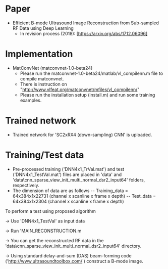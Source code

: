 Paper
===============
* Efficient B-mode Ultrasound Image Reconstruction from Sub-sampled RF Data using Deep Learning
  * In revision process (2018): [https://arxiv.org/abs/1712.06096]

Implementation
===============
* MatConvNet (matconvnet-1.0-beta24)
  * Please run the matconvnet-1.0-beta24/matlab/vl_compilenn.m file to compile matconvnet.
  * There is instruction on "http://www.vlfeat.org/matconvnet/mfiles/vl_compilenn/"
  * Please run the installation setup (install.m) and run some training examples.
 
Trained network
===============
* Trained network for 'SC2xRX4 (down-sampling) CNN' is uploaded.

Training/Test data
===============
* Pre-processed training ('DNN4x1_TrVal.mat') and test ('DNN4x1_TestVal.mat') files are placed in 'data' and 'data\cnn_sparse_view_init_multi_normal_dsr2_input64' folders, respectively.
* The dimension of data are as follows
  -- Training_data  =  64x384x1x22731 (channel x scanline x frame x depth)
  -- Test_data      =  64x384x1x2304  (channel x scanline x frame x depth)
                        
To perform a test using proposed algorithm

-> Use 'DNN4x1_TestVal' as input data

-> Run 'MAIN_RECONSTRUCTION.m

-> You can get the reconstructed RF data in the 'data\cnn_sparse_view_init_multi_normal_dsr2_input64' directory.

-> Using standard delay-and-sum (DAS) beam-forming code ('http://www.ultrasoundtoolbox.com/') construct a B-mode image.
